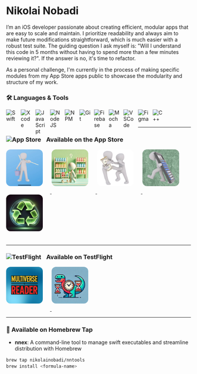 # Nikolai Nobadi
I’m an iOS developer passionate about creating efficient, modular apps that are easy to scale and maintain. I prioritize readability and always aim to make future modifications straightforward, which is much easier with a robust test suite. The guiding question I ask myself is: "Will I understand this code in 5 months without having to spend more than a few minutes reviewing it?". If the answer is no, it's time to refactor.

As a personal challenge, I'm currently in the process of making specific modules from my App Store apps public to showcase the modularity and structure of my work.

### 🛠️ Languages & Tools
<img align="left" alt="Swift" width="30px" style="padding-right:10px;" src="https://cdn.jsdelivr.net/gh/devicons/devicon@latest/icons/swift/swift-original.svg"/>
<img align="left" alt="Xcode" width="30px" style="padding-right:10px;" img src="https://cdn.jsdelivr.net/gh/devicons/devicon@latest/icons/xcode/xcode-original.svg" />
<img align="left" alt="JavaScript" width="30px" style="padding-right:10px;" src="https://cdn.jsdelivr.net/gh/devicons/devicon/icons/javascript/javascript-plain.svg" />
<img align="left" alt="NodeJS" width="30px" style="padding-right:10px;" src="https://cdn.jsdelivr.net/gh/devicons/devicon/icons/nodejs/nodejs-original.svg" />
<img align="left" alt="NPM" width="30px" style="padding-right:10px;" img src="https://cdn.jsdelivr.net/gh/devicons/devicon@latest/icons/npm/npm-original-wordmark.svg" />
<img align="left" alt="Git" width="30px" style="padding-right:10px;" src="https://cdn.jsdelivr.net/gh/devicons/devicon/icons/git/git-original.svg" />
<img align="left" alt="Firebase" width="30px" style="padding-right:10px;" img src="https://cdn.jsdelivr.net/gh/devicons/devicon@latest/icons/firebase/firebase-original.svg" />
<img align="left" alt="Mocha" width="30px" style="padding-right:10px;" img src="https://cdn.jsdelivr.net/gh/devicons/devicon@latest/icons/mocha/mocha-original.svg" />
<img align="left" alt="VSCode" width="30px" style="padding-right:10px;" img src="https://cdn.jsdelivr.net/gh/devicons/devicon@latest/icons/vscode/vscode-original.svg" />
<img align="left" alt="Figma" width="30px" style="padding-right:10px;" img src="https://cdn.jsdelivr.net/gh/devicons/devicon@latest/icons/figma/figma-original.svg" />
<img align="left" alt="C++" width="30px" style="padding-right:10px;" src="https://cdn.jsdelivr.net/gh/devicons/devicon/icons/cplusplus/cplusplus-line.svg" />
<br />
<br />

---

### <img alt="App Store" width="20px" style="padding-right:10px;" src="https://upload.wikimedia.org/wikipedia/commons/6/67/App_Store_%28iOS%29.svg"/> Available on the App **Store**

<p>
    <a href="https://apps.apple.com/app/icleanme/id1350310256">
        <div style="width: 100px; height: 100px; border-radius: 12px; overflow: hidden; display: inline-block; margin-bottom: 20px; margin-right: 20px;">
            <img alt="iCleanMe" width="100px" height="100px" style="display: block;" src="AppStoreIcons/iCleanMeIcon.jpg">
        </div>
    </a>
    <a href="https://apps.apple.com/us/app/igetgroceries/id1578530983">
        <div style="width: 100px; height: 100px; border-radius: 12px; overflow: hidden; display: inline-block; margin-bottom: 20px; margin-right: 20px;">
            <img alt="iGetGroceries" width="100px" height="100px" style="display: block;" src="AppStoreIcons/iGetGroceriesIcon.jpg">
        </div>
    </a>
    <a href="https://apps.apple.com/app/ioweyou-debt-tracker/id6450847298">
        <div style="width: 100px; height: 100px; border-radius: 12px; overflow: hidden; display: inline-block; margin-bottom: 20px; margin-right: 20px;">
            <img alt="iOweYou" width="100px" height="100px" style="display: block;" src="AppStoreIcons/iOweYouIcon.jpg">
        </div>
    </a>
    <a href="https://apps.apple.com/us/app/iaddthree/id1389962750">
        <div style="width: 100px; height: 100px; border-radius: 12px; overflow: hidden; display: inline-block; margin-bottom: 20px; margin-right: 20px;">
            <img alt="iAddThree" width="100px" height="100px" style="display: block;" src="AppStoreIcons/iAddThreeIcon.jpg">
        </div>
    </a>
    <a href="https://apps.apple.com/us/app/codepurge/id6740788205?mt=12">
        <div style="width: 100px; height: 100px; border-radius: 12px; overflow: hidden; display: inline-block; margin-bottom: 20px; margin-right: 20px;">
            <img alt="CodePurge" width="100px" height="100px" style="display: block;" src="AppStoreIcons/CodePurgeIcon.jpg">
        </div>
    </a>
</p>

---

### <img alt="TestFlight" width="20px" style="padding-right:10px;" src="https://developer.apple.com/assets/elements/icons/testflight/testflight-96x96_2x.png"/> Available on **TestFlight**

<p>
    <a href="https://testflight.apple.com/join/RZ4TSPUX">
        <div style="width: 100px; height: 100px; border-radius: 12px; overflow: hidden; display: inline-block; margin-bottom: 20px; margin-right: 20px;">
            <img alt="CodePurge" width="100px" height="100px" style="display: block;" src="AppStoreIcons/MultiverseIcon.png">
        </div>
    </a>
    <a href="https://testflight.apple.com/join/Eg6vpSdn">
        <div style="width: 100px; height: 100px; border-radius: 12px; overflow: hidden; display: inline-block; margin-bottom: 20px; margin-right: 20px;">
            <img alt="Hoursaurus" width="100px" height="100px" style="display: block;" src="AppStoreIcons/HoursaurusIcon.png">
        </div>
    </a>
</p>

---

### 🍺 Available on **Homebrew Tap**

- **nnex**: A command-line tool to manage swift executables and streamline distribution with Homebrew

```bash
brew tap nikolainobadi/nntools
brew install <formula-name>
```